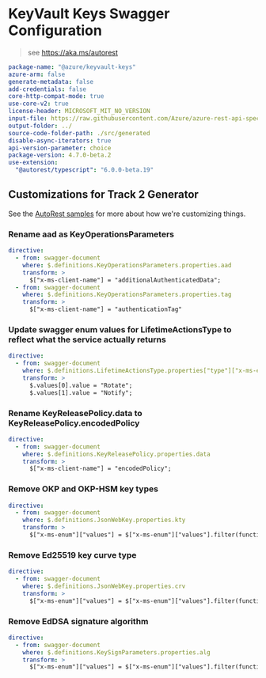 # KeyVault Keys Swagger Configuration

> see https://aka.ms/autorest

```yaml
package-name: "@azure/keyvault-keys"
azure-arm: false
generate-metadata: false
add-credentials: false
core-http-compat-mode: true
use-core-v2: true
license-header: MICROSOFT_MIT_NO_VERSION
input-file: https://raw.githubusercontent.com/Azure/azure-rest-api-specs/fead0dec636e7554fb8401370418085136d4f052/specification/keyvault/data-plane/Microsoft.KeyVault/preview/7.4-preview.1/keys.json
output-folder: ../
source-code-folder-path: ./src/generated
disable-async-iterators: true
api-version-parameter: choice
package-version: 4.7.0-beta.2
use-extension:
  "@autorest/typescript": "6.0.0-beta.19"
```

## Customizations for Track 2 Generator

See the [AutoRest samples](https://github.com/Azure/autorest/tree/master/Samples/3b-custom-transformations)
for more about how we're customizing things.

### Rename aad as KeyOperationsParameters

```yaml
directive:
  - from: swagger-document
    where: $.definitions.KeyOperationsParameters.properties.aad
    transform: >
      $["x-ms-client-name"] = "additionalAuthenticatedData";
  - from: swagger-document
    where: $.definitions.KeyOperationsParameters.properties.tag
    transform: >
      $["x-ms-client-name"] = "authenticationTag"
```

### Update swagger enum values for LifetimeActionsType to reflect what the service actually returns

```yaml
directive:
  - from: swagger-document
    where: $.definitions.LifetimeActionsType.properties["type"]["x-ms-enum"]
    transform: >
      $.values[0].value = "Rotate";
      $.values[1].value = "Notify";
```

### Rename KeyReleasePolicy.data to KeyReleasePolicy.encodedPolicy

```yaml
directive:
  - from: swagger-document
    where: $.definitions.KeyReleasePolicy.properties.data
    transform: >
      $["x-ms-client-name"] = "encodedPolicy";
```

### Remove OKP and OKP-HSM key types

```yaml
directive:
  - from: swagger-document
    where: $.definitions.JsonWebKey.properties.kty
    transform: >
      $["x-ms-enum"]["values"] = $["x-ms-enum"]["values"].filter(function(e) { return !["OKP", "OKP-HSM"].includes(e.value); });
```

### Remove Ed25519 key curve type

```yaml
directive:
  - from: swagger-document
    where: $.definitions.JsonWebKey.properties.crv
    transform: >
      $["x-ms-enum"]["values"] = $["x-ms-enum"]["values"].filter(function(e) { return e.value !== "Ed25519"; });
```

### Remove EdDSA signature algorithm

```yaml
directive:
  - from: swagger-document
    where: $.definitions.KeySignParameters.properties.alg
    transform: >
      $["x-ms-enum"]["values"] = $["x-ms-enum"]["values"].filter(function(e) { return e.value !== "EdDSA"; });
```
